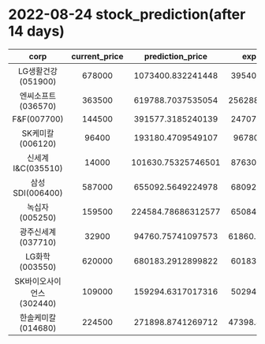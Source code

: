 # 2022-08-24 stock_prediction(after 14 days)

|   corp   |   current_price   |   prediction_price   |   expected_profit   |
|:--------:|:-----------------:|:--------------------:|:-------------------:|
|LG생활건강(051900)|678000|1073400.832241448|395400.8322414481|
|엔씨소프트(036570)|363500|619788.7037535054|256288.70375350537|
|F&F(007700)|144500|391577.3185240139|247077.3185240139|
|SK케미칼(006120)|96400|193180.4709549107|96780.4709549107|
|신세계 I&C(035510)|14000|101630.75325746501|87630.75325746501|
|삼성SDI(006400)|587000|655092.5649224978|68092.56492249784|
|녹십자(005250)|159500|224584.78686312577|65084.78686312577|
|광주신세계(037710)|32900|94760.75741097573|61860.757410975726|
|LG화학(003550)|620000|680183.2912899822|60183.29128998215|
|SK바이오사이언스(302440)|109000|159294.6317017316|50294.63170173159|
|한솔케미칼(014680)|224500|271898.8741269712|47398.874126971175|
